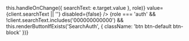 <Col sm={4} className={!client.searchText || client.searchText.includes('000000000000') ? 'form-group has-error' : 'form-group'}>
  <FormControl type="text" onChange={(e: any) => this.handleOnChange({ searchText: e.target.value }, role)} value={client.searchText || ''} disabled={false} />
  {role === 'auth' && !client.searchText.includes('000000000000') && this.renderButtonIfExists('SearchAuth', { className: 'btn btn-default btn-block' })}
</Col>
